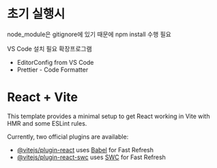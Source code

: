 # 초기 실행시

node_module은 gitignore에 있기 때문에 npm install 수행 필요

VS Code 설치 필요 확장프로그램

- EditorConfig from VS Code
- Prettier - Code Formatter

# React + Vite

This template provides a minimal setup to get React working in Vite with HMR and some ESLint rules.

Currently, two official plugins are available:

- [@vitejs/plugin-react](https://github.com/vitejs/vite-plugin-react/blob/main/packages/plugin-react/README.md) uses [Babel](https://babeljs.io/) for Fast Refresh
- [@vitejs/plugin-react-swc](https://github.com/vitejs/vite-plugin-react-swc) uses [SWC](https://swc.rs/) for Fast Refresh
